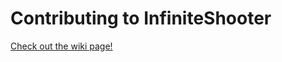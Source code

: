 Contributing to InfiniteShooter
===============================
[Check out the wiki page!](https://github.com/pastthepixels/InfiniteShooter/wiki)
